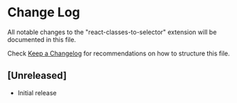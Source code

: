 # Change Log

All notable changes to the "react-classes-to-selector" extension will be documented in this file.

Check [Keep a Changelog](http://keepachangelog.com/) for recommendations on how to structure this file.

## [Unreleased]

- Initial release